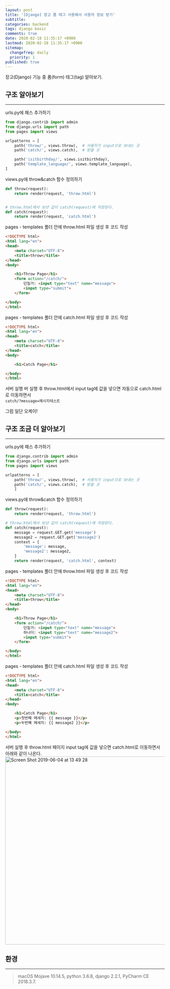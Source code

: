 ```yaml
---
layout: post
title: '[Django] 장고 폼 태그 사용해서 사용자 정보 받기'
subtitle: 
categories: backend
tags: django basic
comments: true
date: 2020-02-18 11:35:17 +0900
lastmod: 2020-02-18 11:35:17 +0900
sitemap:
  changefreq: daily
  priority: 1
published: true
---
```




장고(Django) 기능 중 폼(form) 태그(tag) 알아보기.

## 구조 알아보기
---
urls.py에 패스 추가하기<br/>
```python
from django.contrib import admin
from django.urls import path
from pages import views

urlpatterns = [
    path('throw/', views.throw),  # 사용자가 input으로 보내는 곳
    path('catch/', views.catch),  # 받을 곳

    path('isitbirthday/', views.isitbirthday),
    path('template_language/', views.template_language),
]
```

views.py에 throw&catch 함수 정의하기<br/>
```python
def throw(request):
    return render(request, 'throw.html')


# throw.html에서 보낸 값이 catch(request)에 저장된다.
def catch(request):
    return render(request, 'catch.html')
```

pages - templates 폴더 안에 throw.html 파일 생성 후 코드 작성<br/>
```html
<!DOCTYPE html>
<html lang="en">
<head>
    <meta charset="UTF-8">
    <title>throw</title>
</head>
<body>

    <h1>Throw Page</h1>
    <form action="/catch/">
        던질거: <input type="text" name="message">
        <input type="submit">
    </form>

</body>
</html>
```

pages - templates 폴더 안에 catch.html 파일 생성 후 코드 작성<br/>
```html
<!DOCTYPE html>
<html lang="en">
<head>
    <meta charset="UTF-8">
    <title>catch</title>
</head>
<body>

    <h1>Catch Page</h1>

</body>
</html>
```

서버 실행 버 실행 후 throw.html에서 input tag에 값을 넣으면 자동으로 catch.html로 이동하면서<br/>
`catch/?message=메시지테스트`<br/>

그럼 일단 오케이!<br/>

## 구조 조금 더 알아보기
---
urls.py에 패스 추가하기<br/>
```python
from django.contrib import admin
from django.urls import path
from pages import views

urlpatterns = [
    path('throw/', views.throw),  # 사용자가 input으로 보내는 곳
    path('catch/', views.catch),  # 받을 곳
    ]
```

views.py에 throw&catch 함수 정의하기<br/>
```python
def throw(request):
    return render(request, 'throw.html')

# throw.html에서 보낸 값이 catch(request)에 저장된다.
def catch(request):
    message = request.GET.get('message')
    message2 = request.GET.get('message2')
    context = {
        'message': message,
        'message2': message2,
    }
    return render(request, 'catch.html', context)
```

pages - templates 폴더 안에 throw.html 파일 생성 후 코드 작성<br/>
```html
<!DOCTYPE html>
<html lang="en">
<head>
    <meta charset="UTF-8">
    <title>throw</title>
</head>
<body>

    <h1>Throw Page</h1>
    <form action="/catch/">
        던질거: <input type="text" name="message">
        하나더: <input type="text" name="message2">
        <input type="submit">
    </form>

</body>
</html>
```

pages - templates 폴더 안에 catch.html 파일 생성 후 코드 작성<br/>
```html
<!DOCTYPE html>
<html lang="en">
<head>
    <meta charset="UTF-8">
    <title>catch</title>
</head>
<body>

    <h1>Catch Page</h1>
    <p>첫번째 메세지: {{ message }}</p>
    <p>두번째 메세지: {{ message2 }}</p>

</body>
</html>
```

서버 실행 후 throw.html 페이지 input tag에 값을 넣으면 catch.html로 이동하면서 아래와 같이 나온다.<br/>
<img width="592" alt="Screen Shot 2019-06-04 at 13 49 28" src="https://user-images.githubusercontent.com/46523571/58851981-a66ca100-86cf-11e9-9b01-b7e01eaf6d53.png"><br/>





## 환경
---
> macOS Mojave 10.14.5, 
> python 3.6.8, 
> django 2.2.1, 
> PyCharm CE 2018.3.7.